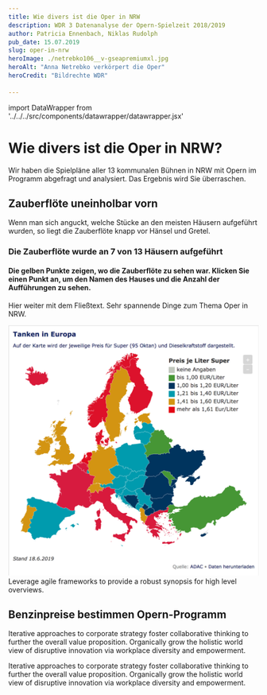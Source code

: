 ```yaml
---
title: Wie divers ist die Oper in NRW
description: WDR 3 Datenanalyse der Opern-Spielzeit 2018/2019
author: Patricia Ennenbach, Niklas Rudolph
pub_date: 15.07.2019
slug: oper-in-nrw
heroImage: ./netrebko106__v-gseapremiumxl.jpg
heroAlt: "Anna Netrebko verkörpert die Oper"
heroCredit: "Bildrechte WDR"

---
```


import DataWrapper from '../../../src/components/datawrapper/datawrapper.jsx'

# Wie divers ist die Oper in NRW?

Wir haben die Spielpläne aller 13 kommunalen Bühnen in NRW mit Opern im Programm abgefragt und analysiert. Das Ergebnis wird Sie überraschen.

## Zauberflöte uneinholbar vorn
Wenn man sich anguckt, welche Stücke an den meisten Häusern aufgeführt wurden, so liegt die Zauberflöte knapp vor Hänsel und Gretel.

### Die Zauberflöte wurde an 7 von 13 Häusern aufgeführt

#### Die gelben Punkte zeigen, wo die Zauberflöte zu sehen war. Klicken Sie einen Punkt an, um den Namen des Hauses und die Anzahl der Aufführungen zu sehen.

<DataWrapper
    aria-label="Aufführungen der Zauberflöte gab es in Köln (21 Aufführungen), Düsseldorf/Duisburg(15 Aufführungen), Bielefeld, Bonn, Essen, Krefeld Mönchengladbach"
    title="Die Zauberflöte wurde an 7 von 13 Häusern aufgeführt"
    src="//datawrapper.dwcdn.net/rAI3d/11/"
/>



Hier weiter mit dem Fließtext. Sehr spannende Dinge zum Thema Oper in NRW.

![Super Operngrafik](tanken.png)
Leverage agile frameworks to provide a robust synopsis for high level overviews.

## Benzinpreise bestimmen Opern-Programm
Iterative approaches to corporate strategy foster collaborative thinking to further the overall value proposition. Organically grow the holistic world view of disruptive innovation via workplace diversity and empowerment.

Iterative approaches to corporate strategy foster collaborative thinking to further the overall value proposition. Organically grow the holistic world view of disruptive innovation via workplace diversity and empowerment.
